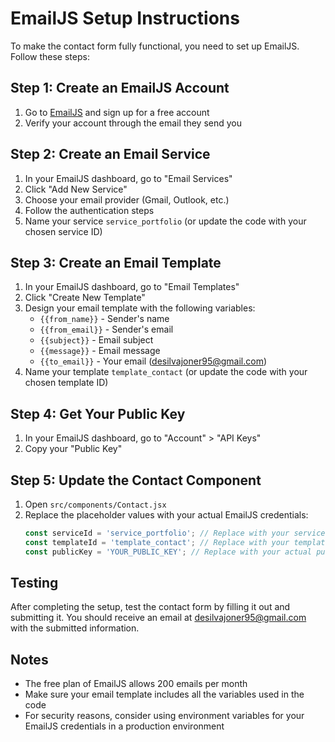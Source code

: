 # EmailJS Setup Instructions

To make the contact form fully functional, you need to set up EmailJS. Follow these steps:

## Step 1: Create an EmailJS Account
1. Go to [EmailJS](https://www.emailjs.com/) and sign up for a free account
2. Verify your account through the email they send you

## Step 2: Create an Email Service
1. In your EmailJS dashboard, go to "Email Services"
2. Click "Add New Service"
3. Choose your email provider (Gmail, Outlook, etc.)
4. Follow the authentication steps
5. Name your service `service_portfolio` (or update the code with your chosen service ID)

## Step 3: Create an Email Template
1. In your EmailJS dashboard, go to "Email Templates"
2. Click "Create New Template"
3. Design your email template with the following variables:
   - `{{from_name}}` - Sender's name
   - `{{from_email}}` - Sender's email
   - `{{subject}}` - Email subject
   - `{{message}}` - Email message
   - `{{to_email}}` - Your email (desilvajoner95@gmail.com)
4. Name your template `template_contact` (or update the code with your chosen template ID)

## Step 4: Get Your Public Key
1. In your EmailJS dashboard, go to "Account" > "API Keys"
2. Copy your "Public Key"

## Step 5: Update the Contact Component
1. Open `src/components/Contact.jsx`
2. Replace the placeholder values with your actual EmailJS credentials:
   ```javascript
   const serviceId = 'service_portfolio'; // Replace with your service ID
   const templateId = 'template_contact'; // Replace with your template ID
   const publicKey = 'YOUR_PUBLIC_KEY'; // Replace with your actual public key
   ```

## Testing
After completing the setup, test the contact form by filling it out and submitting it. You should receive an email at desilvajoner95@gmail.com with the submitted information.

## Notes
- The free plan of EmailJS allows 200 emails per month
- Make sure your email template includes all the variables used in the code
- For security reasons, consider using environment variables for your EmailJS credentials in a production environment
